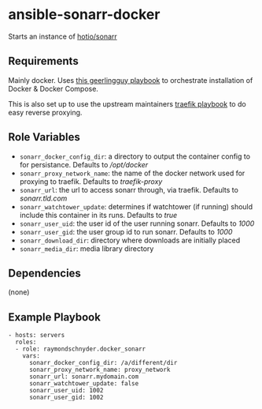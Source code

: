 ansible-sonarr-docker
=========

Starts an instance of [hotio/sonarr](https://hotio.dev/containers/sonarr/)

Requirements
------------

Mainly docker. Uses [this geerlingguy playbook](https://galaxy.ansible.com/geerlingguy/docker/) to orchestrate installation of Docker & Docker Compose.

This is also set up to use the upstream maintainers [traefik playbook](https://github.com/MedievalRoadie/ansible-traefik-docker) to do easy reverse proxying. 

Role Variables
--------------

* ```sonarr_docker_config_dir```: a directory to output the container config to for persistance. Defaults to */opt/docker*
* ```sonarr_proxy_network_name```: the name of the docker network used for proxying to traefik. Defaults to *traefik-proxy*
* ```sonarr_url```: the url to access sonarr through, via traefik. Defaults to *sonarr.tld.com*
* ```sonarr_watchtower_update```: determines if watchtower (if running) should include this container in its runs. Defaults to *true*
* ```sonarr_user_uid```: the user id of the user running sonarr. Defaults to *1000*
* ```sonarr_user_gid```: the user group id to run sonarr. Defaults to *1000*
* ```sonarr_download_dir```: directory where downloads are initially placed
* ```sonarr_media_dir```: media library directory

Dependencies
------------

(none)

Example Playbook
----------------

    - hosts: servers
      roles:
      - role: raymondschnyder.docker_sonarr
        vars:
          sonarr_docker_config_dir: /a/different/dir
          sonarr_proxy_network_name: proxy_network
          sonarr_url: sonarr.mydomain.com
          sonarr_watchtower_update: false
          sonarr_user_uid: 1002
          sonarr_user_gid: 1002
